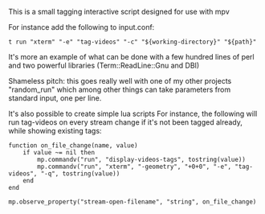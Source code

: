 This is a small tagging interactive script designed for use with mpv

For instance add the following to input.conf:

    t run "xterm" "-e" "tag-videos" "-c" "${working-directory}" "${path}"

It's more an example of what can be done with a few hundred lines of perl
and two powerful libraries (Term::ReadLine::Gnu and DBI)

Shameless pitch: this goes really well with one of my other projects
"random\_run" which among other things can take parameters from standard
input, one per line.

It's also possible to create simple lua scripts
For instance, the following will run tag-videos on every stream change if it's not been tagged already, while showing existing tags:

    function on_file_change(name, value)
        if value ~= nil then
            mp.commandv("run", "display-videos-tags", tostring(value))
            mp.commandv("run", "xterm", "-geometry", "+0+0", "-e", "tag-videos", "-q", tostring(value))
        end
    end

    mp.observe_property("stream-open-filename", "string", on_file_change)
